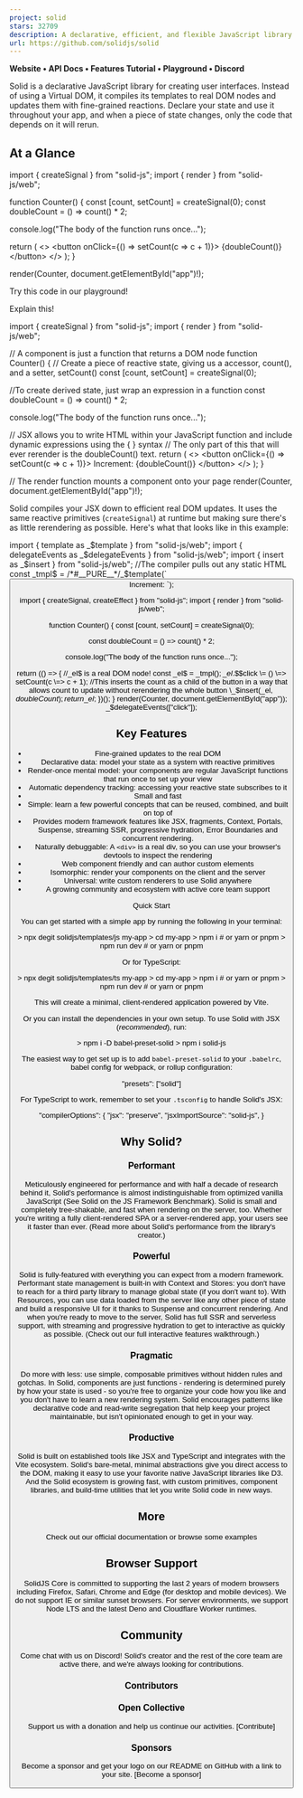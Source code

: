 ```yaml
---
project: solid
stars: 32709
description: A declarative, efficient, and flexible JavaScript library for building user interfaces.
url: https://github.com/solidjs/solid
---
```


**Website • API Docs • Features Tutorial • Playground • Discord**

Solid is a declarative JavaScript library for creating user interfaces. Instead of using a Virtual DOM, it compiles its templates to real DOM nodes and updates them with fine-grained reactions. Declare your state and use it throughout your app, and when a piece of state changes, only the code that depends on it will rerun.

At a Glance
-----------

import { createSignal } from "solid-js";
import { render } from "solid-js/web";

function Counter() {
  const \[count, setCount\] \= createSignal(0);
  const doubleCount \= () \=> count() \* 2;
  
  console.log("The body of the function runs once...");

  return (
    <\>
      <button onClick\={() \=> setCount(c \=> c + 1)}\>
        {doubleCount()}
      </button\>
    </\>
  );
}

render(Counter, document.getElementById("app")!);

Try this code in our playground!

Explain this!

import { createSignal } from "solid-js";
import { render } from "solid-js/web";

// A component is just a function that returns a DOM node
function Counter() {
  // Create a piece of reactive state, giving us a accessor, count(), and a setter, setCount()
  const \[count, setCount\] \= createSignal(0);
  
  //To create derived state, just wrap an expression in a function
  const doubleCount \= () \=> count() \* 2;
  
  console.log("The body of the function runs once...");

  // JSX allows you to write HTML within your JavaScript function and include dynamic expressions using the { } syntax
  // The only part of this that will ever rerender is the doubleCount() text.
  return (
    <\>
      <button onClick\={() \=> setCount(c \=> c + 1)}\>
        Increment: {doubleCount()}
      </button\>
    </\>
  );
}

// The render function mounts a component onto your page
render(Counter, document.getElementById("app")!);

Solid compiles your JSX down to efficient real DOM updates. It uses the same reactive primitives (`createSignal`) at runtime but making sure there's as little rerendering as possible. Here's what that looks like in this example:

import { template as \_$template } from "solid-js/web";
import { delegateEvents as \_$delegateEvents } from "solid-js/web";
import { insert as \_$insert } from "solid-js/web";
//The compiler pulls out any static HTML
const \_tmpl$ \= /\*#\_\_PURE\_\_\*/\_$template(\`<button>Increment: \`);

import { createSignal, createEffect } from "solid-js";
import { render } from "solid-js/web";

function Counter() {
  const \[count, setCount\] \= createSignal(0);
  
  const doubleCount \= () \=> count() \* 2;
  
  console.log("The body of the function runs once...");
  
  return (() \=> {
    //\_el$ is a real DOM node!
    const \_el$ \= \_tmpl$();
    \_el$.$$click \= () \=> setCount(c \=> c + 1);
     //This inserts the count as a child of the button in a way that allows count to update without rerendering the whole button
    \_$insert(\_el$, doubleCount);
    return \_el$;
  })();
}
render(Counter, document.getElementById("app"));
\_$delegateEvents(\["click"\]);

Key Features
------------

-   Fine-grained updates to the real DOM
-   Declarative data: model your state as a system with reactive primitives
-   Render-once mental model: your components are regular JavaScript functions that run once to set up your view
-   Automatic dependency tracking: accessing your reactive state subscribes to it
-   Small and fast
-   Simple: learn a few powerful concepts that can be reused, combined, and built on top of
-   Provides modern framework features like JSX, fragments, Context, Portals, Suspense, streaming SSR, progressive hydration, Error Boundaries and concurrent rendering.
-   Naturally debuggable: A `<div>` is a real div, so you can use your browser's devtools to inspect the rendering
-   Web component friendly and can author custom elements
-   Isomorphic: render your components on the client and the server
-   Universal: write custom renderers to use Solid anywhere
-   A growing community and ecosystem with active core team support

Quick Start

You can get started with a simple app by running the following in your terminal:

\> npx degit solidjs/templates/js my-app
\> cd my-app
\> npm i # or yarn or pnpm
\> npm run dev # or yarn or pnpm

Or for TypeScript:

\> npx degit solidjs/templates/ts my-app
\> cd my-app
\> npm i # or yarn or pnpm
\> npm run dev # or yarn or pnpm

This will create a minimal, client-rendered application powered by Vite.

Or you can install the dependencies in your own setup. To use Solid with JSX (_recommended_), run:

\> npm i -D babel-preset-solid
\> npm i solid-js

The easiest way to get set up is to add `babel-preset-solid` to your `.babelrc`, babel config for webpack, or rollup configuration:

"presets": \["solid"\]

For TypeScript to work, remember to set your `.tsconfig` to handle Solid's JSX:

"compilerOptions": {
  "jsx": "preserve",
  "jsxImportSource": "solid-js",
}

Why Solid?
----------

### Performant

Meticulously engineered for performance and with half a decade of research behind it, Solid's performance is almost indistinguishable from optimized vanilla JavaScript (See Solid on the JS Framework Benchmark). Solid is small and completely tree-shakable, and fast when rendering on the server, too. Whether you're writing a fully client-rendered SPA or a server-rendered app, your users see it faster than ever. (Read more about Solid's performance from the library's creator.)

### Powerful

Solid is fully-featured with everything you can expect from a modern framework. Performant state management is built-in with Context and Stores: you don't have to reach for a third party library to manage global state (if you don't want to). With Resources, you can use data loaded from the server like any other piece of state and build a responsive UI for it thanks to Suspense and concurrent rendering. And when you're ready to move to the server, Solid has full SSR and serverless support, with streaming and progressive hydration to get to interactive as quickly as possible. (Check out our full interactive features walkthrough.)

### Pragmatic

Do more with less: use simple, composable primitives without hidden rules and gotchas. In Solid, components are just functions - rendering is determined purely by how your state is used - so you're free to organize your code how you like and you don't have to learn a new rendering system. Solid encourages patterns like declarative code and read-write segregation that help keep your project maintainable, but isn't opinionated enough to get in your way.

### Productive

Solid is built on established tools like JSX and TypeScript and integrates with the Vite ecosystem. Solid's bare-metal, minimal abstractions give you direct access to the DOM, making it easy to use your favorite native JavaScript libraries like D3. And the Solid ecosystem is growing fast, with custom primitives, component libraries, and build-time utilities that let you write Solid code in new ways.

More
----

Check out our official documentation or browse some examples

Browser Support
---------------

SolidJS Core is committed to supporting the last 2 years of modern browsers including Firefox, Safari, Chrome and Edge (for desktop and mobile devices). We do not support IE or similar sunset browsers. For server environments, we support Node LTS and the latest Deno and Cloudflare Worker runtimes.

Community
---------

Come chat with us on Discord! Solid's creator and the rest of the core team are active there, and we're always looking for contributions.

### Contributors

### Open Collective

Support us with a donation and help us continue our activities. \[Contribute\]

### Sponsors

Become a sponsor and get your logo on our README on GitHub with a link to your site. \[Become a sponsor\]
